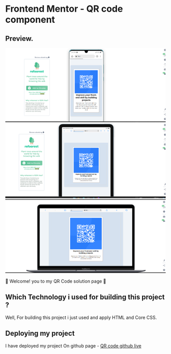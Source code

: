 # Frontend Mentor - QR code component


## Preview.
![Preview of my QR Code challenge project mobile device](./preview-project/pre-view-image-1.png)
![Preview of my QR Code challenge project Tablet](./preview-project/preview-image-2.png)
![Preview of my QR Code challenge project laptop](./preview-project/preview-image-3.png)


 👋 Welcome! you to my QR Code solution page 👋

## Which Technology i used for building this project ? 
Well, For building this project i just used and apply HTML and Core CSS. 

## Deploying my project
I have deployed my project On github page - [QR code github live](https://giasuddinvuiyabd.github.io/QR-Code-Project/)